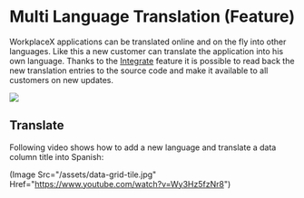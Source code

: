 # Multi Language Translation (Feature)
WorkplaceX applications can be translated online and on the fly into other languages.  Like this a new customer can translate the application into his own language. Thanks to the [Integrate](/integrate/) feature it is possible to read back the new translation entries to the source code and make it available to all customers on new updates.

![](/assets/language.jpg)

## Translate
Following video shows how to add a new language and translate a data column title into Spanish:

(Image Src="/assets/data-grid-tile.jpg" Href="https://www.youtube.com/watch?v=Wy3Hz5fzNr8")
